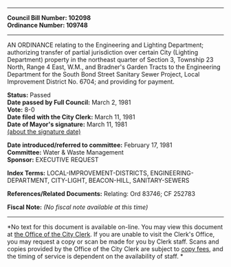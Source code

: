 * * * * *  
  
**Council Bill Number: [](#h0)[](#h2)102098**   
**Ordinance Number: 109748**  
  
* * * * *  
  
AN ORDINANCE relating to the Engineering and Lighting Department; authorizing transfer of partial jurisdiction over certain City (Lighting Department) property in the northeast quarter of Section 3, Township 23 North, Range 4 East, W.M., and Bradner's Garden Tracts to the Engineering Department for the South Bond Street Sanitary Sewer Project, Local Improvement District No. 6704; and providing for payment.  
  
**Status:** Passed   
**Date passed by Full Council:** March 2, 1981   
**Vote:** 8-0   
**Date filed with the City Clerk:** March 11, 1981   
**Date of Mayor's signature:** March 11, 1981   
[(about the signature date)](/~public/approvaldate.htm)   
  
  
**Date introduced/referred to committee:** February 17, 1981   
**Committee:** Water & Waste Management   
**Sponsor:** EXECUTIVE REQUEST   
  
**Index Terms:** LOCAL-IMPROVEMENT-DISTRICTS, ENGINEERING-DEPARTMENT, CITY-LIGHT, BEACON-HILL, SANITARY-SEWERS  
  
**References/Related Documents:** Relating: Ord 83746; CF 252783  
  
**Fiscal Note:** *(No fiscal note available at this time)*  
  
* * * * *  
  
*No text for this document is available on-line. You may view this document at [the Office of the City Clerk](http://www.seattle.gov/leg/clerk/contactUs.htm). If you are unable to visit the Clerk's Office, you may request a copy or scan be made for you by Clerk staff. Scans and copies provided by the Office of the City Clerk are subject to [copy fees](http://clerk.seattle.gov/~public/clerkfees.htm), and the timing of service is dependent on the availability of staff. *  
  
  
